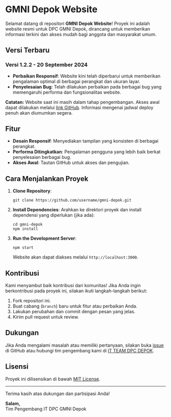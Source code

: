 
</head>
<body>
    <h1>GMNI Depok Website</h1>
    <p>Selamat datang di repositori <strong>GMNI Depok Website</strong>! Proyek ini adalah website resmi untuk DPC GMNI Depok, dirancang untuk memberikan informasi terkini dan akses mudah bagi anggota dan masyarakat umum.</p>
    <h2>Versi Terbaru</h2>
    <h3>Versi 1.2.2 - 20 September 2024</h3>
    <ul>
        <li><strong>Perbaikan Responsif</strong>: Website kini telah diperbarui untuk memberikan pengalaman optimal di berbagai perangkat dan ukuran layar.</li>
        <li><strong>Penyelesaian Bug</strong>: Telah dilakukan perbaikan pada berbagai bug yang memengaruhi performa dan fungsionalitas website.</li>
    </ul>
    <div class="note">
        <p><strong>Catatan:</strong> Website saat ini masih dalam tahap pengembangan. Akses awal dapat dilakukan melalui <a href="https://dahanlapuk.github.io/gmni-depok/">link GitHub</a>. Informasi mengenai jadwal deploy penuh akan diumumkan segera.</p>
    </div>
    <h2>Fitur</h2>
    <ul>
        <li><strong>Desain Responsif</strong>: Menyediakan tampilan yang konsisten di berbagai perangkat.</li>
        <li><strong>Performa Ditingkatkan</strong>: Pengalaman pengguna yang lebih baik berkat penyelesaian berbagai bug.</li>
        <li><strong>Akses Awal</strong>: Tautan GitHub untuk akses dan pengujian.</li>
    </ul>
    <h2>Cara Menjalankan Proyek</h2>
    <ol>
        <li><strong>Clone Repository</strong>:
            <pre><code>git clone https://github.com/username/gmni-depok.git</code></pre>
        </li>
        <li><strong>Install Dependencies</strong>: Arahkan ke direktori proyek dan install dependensi yang diperlukan (jika ada):
            <pre><code>cd gmni-depok
npm install</code></pre>
</li>
<li><strong>Run the Development Server</strong>:
<pre><code>npm start</code></pre>
Website akan dapat diakses melalui <code>http://localhost:3000</code>.
</li>
</ol>
<h2>Kontribusi</h2>
<p>Kami menyambut baik kontribusi dari komunitas! Jika Anda ingin berkontribusi pada proyek ini, silakan ikuti langkah-langkah berikut:</p>
<ol>
<li>Fork repositori ini.</li>
<li>Buat cabang (<code>branch</code>) baru untuk fitur atau perbaikan Anda.</li>
<li>Lakukan perubahan dan commit dengan pesan yang jelas.</li>
<li>Kirim pull request untuk review.</li>
</ol>
<h2>Dukungan</h2>
<p>Jika Anda mengalami masalah atau memiliki pertanyaan, silakan buka <a href="https://github.com/username/gmni-depok/issues">issue</a> di GitHub atau hubungi tim pengembang kami di <a href="mailto:itbamuhammad.dev@gmail.com">IT TEAM DPC DEPOK</a>.</p>
<h2>Lisensi</h2>
<p>Proyek ini dilisensikan di bawah <a href="LICENSE">MIT License</a>.</p>
    <hr>
    <p>Terima kasih atas dukungan dan partisipasi Anda!</p>
    <p><strong>Salam,</strong><br>Tim Pengembang IT DPC GMNI Depok</p>

</body>
</html>
